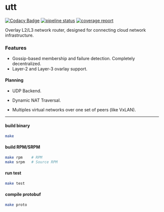 # utt

[![Codacy Badge](https://api.codacy.com/project/badge/Grade/e559940e5ce54011ad035c9f5f007c3d)](https://www.codacy.com/manual/Sunmxt/utt?utm_source=github.com&amp;utm_medium=referral&amp;utm_content=Sunmxt/utt&amp;utm_campaign=Badge_Grade) [![pipeline status](https://git.uestc.cn/Sunmxt/utt/badges/master/pipeline.svg)](https://git.uestc.cn/Sunmxt/utt/commits/master) [![coverage report](https://git.uestc.cn/Sunmxt/utt/badges/master/coverage.svg)](https://git.uestc.cn/Sunmxt/utt/commits/master)

Overlay L2/L3 network router, designed for connecting cloud network infrastructure.

### Features

- Gossip-based membership and failure detection. Completely decentralized.
- Layer-2 and Layer-3 ovarlay support.

#### Planning

- UDP Backend.
- Dynamic NAT Traversal.

- Multiples virtual networks over one set of peers (like VxLAN).

---

#### build binary

```bash
make
```

#### build RPM/SRPM

```bash
make rpm    # RPM
make srpm   # Source RPM
```

#### run test

```bash
make test
```

#### compile protobuf

```bash
make proto
```